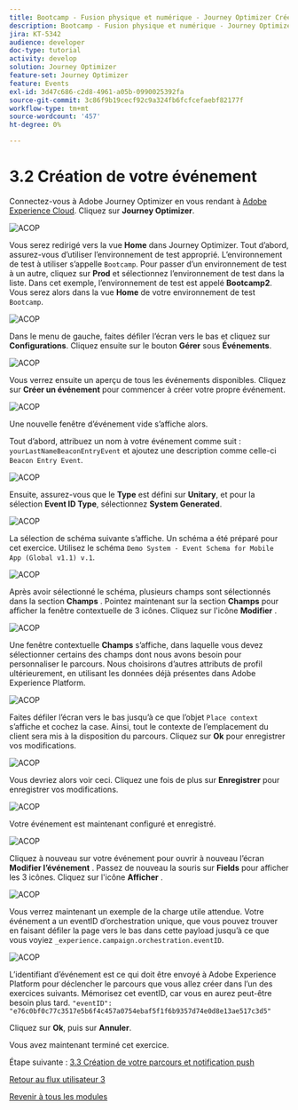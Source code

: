 ```yaml
---
title: Bootcamp - Fusion physique et numérique - Journey Optimizer Créer votre événement
description: Bootcamp - Fusion physique et numérique - Journey Optimizer Créer votre événement
jira: KT-5342
audience: developer
doc-type: tutorial
activity: develop
solution: Journey Optimizer
feature-set: Journey Optimizer
feature: Events
exl-id: 3d47c686-c2d8-4961-a05b-0990025392fa
source-git-commit: 3c86f9b19cecf92c9a324fb6fcfcefaebf82177f
workflow-type: tm+mt
source-wordcount: '457'
ht-degree: 0%

---
```


# 3.2 Création de votre événement

Connectez-vous à Adobe Journey Optimizer en vous rendant à [Adobe Experience Cloud](https://experience.adobe.com?lang=fr). Cliquez sur **Journey Optimizer**.

![ACOP](./images/acophome.png)

Vous serez redirigé vers la vue **Home** dans Journey Optimizer. Tout d’abord, assurez-vous d’utiliser l’environnement de test approprié. L’environnement de test à utiliser s’appelle `Bootcamp`. Pour passer d’un environnement de test à un autre, cliquez sur **Prod** et sélectionnez l’environnement de test dans la liste. Dans cet exemple, l’environnement de test est appelé **Bootcamp2**. Vous serez alors dans la vue **Home** de votre environnement de test `Bootcamp`.

![ACOP](./images/acoptriglp.png)

Dans le menu de gauche, faites défiler l’écran vers le bas et cliquez sur **Configurations**. Cliquez ensuite sur le bouton **Gérer** sous **Événements**.

![ACOP](./images/acopmenu.png)

Vous verrez ensuite un aperçu de tous les événements disponibles. Cliquez sur **Créer un événement** pour commencer à créer votre propre événement.

![ACOP](./images/emptyevent.png)

Une nouvelle fenêtre d’événement vide s’affiche alors.

Tout d’abord, attribuez un nom à votre événement comme suit : `yourLastNameBeaconEntryEvent` et ajoutez une description comme celle-ci `Beacon Entry Event`.

![ACOP](./images/eventdescription.png)

Ensuite, assurez-vous que le **Type** est défini sur **Unitary**, et pour la sélection **Event ID Type**, sélectionnez **System Generated**.

![ACOP](./images/eventidtype.png)

La sélection de schéma suivante s’affiche. Un schéma a été préparé pour cet exercice. Utilisez le schéma `Demo System - Event Schema for Mobile App (Global v1.1) v.1`.

![ACOP](./images/eventschema.png)

Après avoir sélectionné le schéma, plusieurs champs sont sélectionnés dans la section **Champs** . Pointez maintenant sur la section **Champs** pour afficher la fenêtre contextuelle de 3 icônes. Cliquez sur l&#39;icône **Modifier** .

![ACOP](./images/eventpayload.png)

Une fenêtre contextuelle **Champs** s’affiche, dans laquelle vous devez sélectionner certains des champs dont nous avons besoin pour personnaliser le parcours.  Nous choisirons d’autres attributs de profil ultérieurement, en utilisant les données déjà présentes dans Adobe Experience Platform.

![ACOP](./images/eventfields.png)

Faites défiler l’écran vers le bas jusqu’à ce que l’objet `Place context` s’affiche et cochez la case. Ainsi, tout le contexte de l’emplacement du client sera mis à la disposition du parcours. Cliquez sur **Ok** pour enregistrer vos modifications.

![ACOP](./images/eventpayloadbr.png)

Vous devriez alors voir ceci. Cliquez une fois de plus sur **Enregistrer** pour enregistrer vos modifications.

![ACOP](./images/eventsave.png)

Votre événement est maintenant configuré et enregistré.

![ACOP](./images/eventdone.png)

Cliquez à nouveau sur votre événement pour ouvrir à nouveau l’écran **Modifier l’événement** . Passez de nouveau la souris sur **Fields** pour afficher les 3 icônes. Cliquez sur l&#39;icône **Afficher** .

![ACOP](./images/viewevent.png)

Vous verrez maintenant un exemple de la charge utile attendue.
Votre événement a un eventID d’orchestration unique, que vous pouvez trouver en faisant défiler la page vers le bas dans cette payload jusqu’à ce que vous voyiez `_experience.campaign.orchestration.eventID`.

![ACOP](./images/payloadeventID.png)

L’identifiant d’événement est ce qui doit être envoyé à Adobe Experience Platform pour déclencher le parcours que vous allez créer dans l’un des exercices suivants. Mémorisez cet eventID, car vous en aurez peut-être besoin plus tard.
`"eventID": "e76c0bf0c77c3517e5b6f4c457a0754ebaf5f1f6b9357d74e0d8e13ae517c3d5"`

Cliquez sur **Ok**, puis sur **Annuler**.

Vous avez maintenant terminé cet exercice.

Étape suivante : [3.3 Création de votre parcours et notification push](./ex3.md)

[Retour au flux utilisateur 3](./uc3.md)

[Revenir à tous les modules](../../overview.md)
